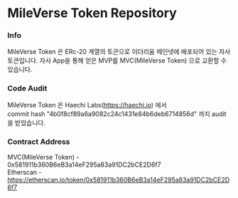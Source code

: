 # MileVerse Token Repository

### Info
MileVerse Token 은 ERc-20 계열의 토큰으로 이더리움 메인넷에 배포되어 있는 자사 토큰입니다.
자사 App을 통해 얻은 MVP를 MVC(MileVerse Token) 으로 교환할 수 있습니다.

### Code Audit
MileVerse Token 은 Haechi Labs(https://haechi.io) 에서 <br>
commit hash "4b0f8cf89a6a9082c24c1431e84b6deb6714856d" 까지 audit을 받았습니다.

### Contract Address
MVC(MileVerse Token) - 0x581911b360B6eB3a14eF295a83a91DC2bCE2D6f7 <br>
Etherscan - https://etherscan.io/token/0x581911b360B6eB3a14eF295a83a91DC2bCE2D6f7
